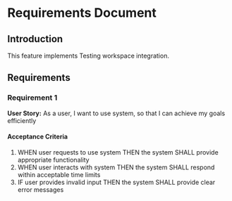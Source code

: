 # Requirements Document

## Introduction

This feature implements Testing workspace integration.

## Requirements

### Requirement 1

**User Story:** As a user, I want to use system, so that I can achieve my goals efficiently

#### Acceptance Criteria

1. WHEN user requests to use system THEN the system SHALL provide appropriate functionality
2. WHEN user interacts with system THEN the system SHALL respond within acceptable time limits
3. IF user provides invalid input THEN the system SHALL provide clear error messages